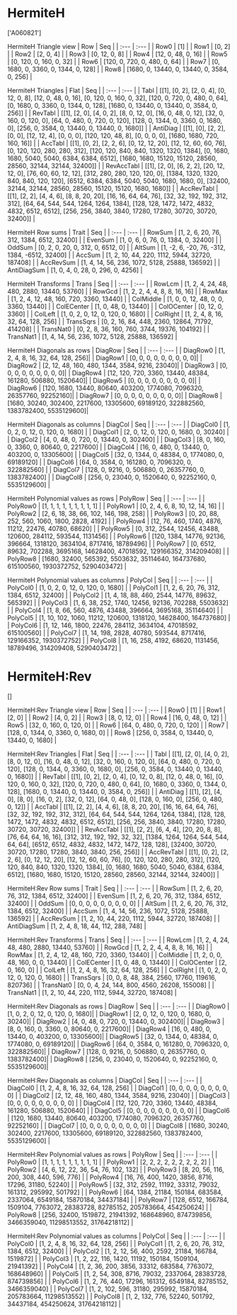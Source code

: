 # HermiteH
['A060821']

HermiteH Triangle view
|  Row   |  Seq   |
| :---   |  :---  |
| Row0 | [1] |
| Row1 | [0, 2] |
| Row2 | [2, 0, 4] |
| Row3 | [0, 12, 0, 8] |
| Row4 | [12, 0, 48, 0, 16] |
| Row5 | [0, 120, 0, 160, 0, 32] |
| Row6 | [120, 0, 720, 0, 480, 0, 64] |
| Row7 | [0, 1680, 0, 3360, 0, 1344, 0, 128] |
| Row8 | [1680, 0, 13440, 0, 13440, 0, 3584, 0, 256] |

HermiteH Triangles
| Flat       |  Seq  |
| :---       | :---  |
| Tabl       | [[1], [0, 2], [2, 0, 4], [0, 12, 0, 8], [12, 0, 48, 0, 16], [0, 120, 0, 160, 0, 32], [120, 0, 720, 0, 480, 0, 64], [0, 1680, 0, 3360, 0, 1344, 0, 128], [1680, 0, 13440, 0, 13440, 0, 3584, 0, 256]] |
| RevTabl    | [[1], [2, 0], [4, 0, 2], [8, 0, 12, 0], [16, 0, 48, 0, 12], [32, 0, 160, 0, 120, 0], [64, 0, 480, 0, 720, 0, 120], [128, 0, 1344, 0, 3360, 0, 1680, 0], [256, 0, 3584, 0, 13440, 0, 13440, 0, 1680]] |
| AntiDiag   | [[1], [0], [2, 2], [0, 0], [12, 12, 4], [0, 0, 0], [120, 120, 48, 8], [0, 0, 0, 0], [1680, 1680, 720, 160, 16]] |
| AccTabl    | [[1], [0, 2], [2, 2, 6], [0, 12, 12, 20], [12, 12, 60, 60, 76], [0, 120, 120, 280, 280, 312], [120, 120, 840, 840, 1320, 1320, 1384], [0, 1680, 1680, 5040, 5040, 6384, 6384, 6512], [1680, 1680, 15120, 15120, 28560, 28560, 32144, 32144, 32400]] |
| RevAccTabl | [[1], [2, 0], [6, 2, 2], [20, 12, 12, 0], [76, 60, 60, 12, 12], [312, 280, 280, 120, 120, 0], [1384, 1320, 1320, 840, 840, 120, 120], [6512, 6384, 6384, 5040, 5040, 1680, 1680, 0], [32400, 32144, 32144, 28560, 28560, 15120, 15120, 1680, 1680]] |
| AccRevTabl | [[1], [2, 2], [4, 4, 6], [8, 8, 20, 20], [16, 16, 64, 64, 76], [32, 32, 192, 192, 312, 312], [64, 64, 544, 544, 1264, 1264, 1384], [128, 128, 1472, 1472, 4832, 4832, 6512, 6512], [256, 256, 3840, 3840, 17280, 17280, 30720, 30720, 32400]] |

HermiteH Row sums
| Trait        |   Seq  |
| :---         |  :---  |
| RowSum       | [1, 2, 6, 20, 76, 312, 1384, 6512, 32400] |
| EvenSum      | [1, 0, 6, 0, 76, 0, 1384, 0, 32400] |
| OddSum       | [0, 2, 0, 20, 0, 312, 0, 6512, 0] |
| AltSum       | [1, -2, 6, -20, 76, -312, 1384, -6512, 32400] |
| AccSum       | [1, 2, 10, 44, 220, 1112, 5944, 32720, 187408] |
| AccRevSum    | [1, 4, 14, 56, 236, 1072, 5128, 25888, 136592] |
| AntiDiagSum  | [1, 0, 4, 0, 28, 0, 296, 0, 4256] |

HermiteH Transforms
| Trans      |   Seq  |
| :---       |  :---  |
| RowLcm     | [1, 2, 4, 24, 48, 480, 2880, 13440, 53760] |
| RowGcd     | [1, 2, 2, 4, 4, 8, 8, 16, 16] |
| RowMax     | [1, 2, 4, 12, 48, 160, 720, 3360, 13440] |
| ColMiddle  | [1, 0, 0, 12, 48, 0, 0, 3360, 13440] |
| ColECenter | [1, 0, 48, 0, 13440] |
| ColOCenter | [0, 12, 0, 3360] |
| ColLeft    | [1, 0, 2, 0, 12, 0, 120, 0, 1680] |
| ColRight   | [1, 2, 4, 8, 16, 32, 64, 128, 256] |
| TransSqrs  | [0, 2, 16, 84, 448, 2360, 12864, 71792, 414208] |
| TransNat0  | [0, 2, 8, 36, 160, 760, 3744, 19376, 104192] |
| TransNat1  | [1, 4, 14, 56, 236, 1072, 5128, 25888, 136592] |

HermiteH Diagonals as rows
| DiagRow  |   Seq  |
| :---     |  :---  |
| DiagRow0 | [1, 2, 4, 8, 16, 32, 64, 128, 256]|
| DiagRow1 | [0, 0, 0, 0, 0, 0, 0, 0, 0]|
| DiagRow2 | [2, 12, 48, 160, 480, 1344, 3584, 9216, 23040]|
| DiagRow3 | [0, 0, 0, 0, 0, 0, 0, 0, 0]|
| DiagRow4 | [12, 120, 720, 3360, 13440, 48384, 161280, 506880, 1520640]|
| DiagRow5 | [0, 0, 0, 0, 0, 0, 0, 0, 0]|
| DiagRow6 | [120, 1680, 13440, 80640, 403200, 1774080, 7096320, 26357760, 92252160]|
| DiagRow7 | [0, 0, 0, 0, 0, 0, 0, 0, 0]|
| DiagRow8 | [1680, 30240, 302400, 2217600, 13305600, 69189120, 322882560, 1383782400, 5535129600]|

HermiteH Diagonals as columns
| DiagCol  |   Seq  |
| :---     |  :---  |
| DiagCol0 | [1, 0, 2, 0, 12, 0, 120, 0, 1680] |
| DiagCol1 | [2, 0, 12, 0, 120, 0, 1680, 0, 30240] |
| DiagCol2 | [4, 0, 48, 0, 720, 0, 13440, 0, 302400] |
| DiagCol3 | [8, 0, 160, 0, 3360, 0, 80640, 0, 2217600] |
| DiagCol4 | [16, 0, 480, 0, 13440, 0, 403200, 0, 13305600] |
| DiagCol5 | [32, 0, 1344, 0, 48384, 0, 1774080, 0, 69189120] |
| DiagCol6 | [64, 0, 3584, 0, 161280, 0, 7096320, 0, 322882560] |
| DiagCol7 | [128, 0, 9216, 0, 506880, 0, 26357760, 0, 1383782400] |
| DiagCol8 | [256, 0, 23040, 0, 1520640, 0, 92252160, 0, 5535129600] |

HermiteH Polynomial values as rows
| PolyRow  |   Seq  |
| :---     |  :---  |
| PolyRow0 | [1, 1, 1, 1, 1, 1, 1, 1, 1] |
| PolyRow1 | [0, 2, 4, 6, 8, 10, 12, 14, 16] |
| PolyRow2 | [2, 6, 18, 38, 66, 102, 146, 198, 258] |
| PolyRow3 | [0, 20, 88, 252, 560, 1060, 1800, 2828, 4192] |
| PolyRow4 | [12, 76, 460, 1740, 4876, 11212, 22476, 40780, 68620] |
| PolyRow5 | [0, 312, 2544, 12456, 43488, 120600, 284112, 593544, 1131456] |
| PolyRow6 | [120, 1384, 14776, 92136, 396664, 1318120, 3634104, 8717416, 18789496] |
| PolyRow7 | [0, 6512, 89632, 702288, 3695168, 14628400, 47018592, 129166352, 314209408] |
| PolyRow8 | [1680, 32400, 565392, 5503632, 35114640, 164737680, 615100560, 1930372752, 5290403472] |

HermiteH Polynomial values as columns
| PolyCol  |   Seq  |
| :---     |  :---  |
| PolyCol0 | [1, 0, 2, 0, 12, 0, 120, 0, 1680] |
| PolyCol1 | [1, 2, 6, 20, 76, 312, 1384, 6512, 32400] |
| PolyCol2 | [1, 4, 18, 88, 460, 2544, 14776, 89632, 565392] |
| PolyCol3 | [1, 6, 38, 252, 1740, 12456, 92136, 702288, 5503632] |
| PolyCol4 | [1, 8, 66, 560, 4876, 43488, 396664, 3695168, 35114640] |
| PolyCol5 | [1, 10, 102, 1060, 11212, 120600, 1318120, 14628400, 164737680] |
| PolyCol6 | [1, 12, 146, 1800, 22476, 284112, 3634104, 47018592, 615100560] |
| PolyCol7 | [1, 14, 198, 2828, 40780, 593544, 8717416, 129166352, 1930372752] |
| PolyCol8 | [1, 16, 258, 4192, 68620, 1131456, 18789496, 314209408, 5290403472] |

# HermiteH:Rev
[]

HermiteH:Rev Triangle view
|  Row   |  Seq   |
| :---   |  :---  |
| Row0 | [1] |
| Row1 | [2, 0] |
| Row2 | [4, 0, 2] |
| Row3 | [8, 0, 12, 0] |
| Row4 | [16, 0, 48, 0, 12] |
| Row5 | [32, 0, 160, 0, 120, 0] |
| Row6 | [64, 0, 480, 0, 720, 0, 120] |
| Row7 | [128, 0, 1344, 0, 3360, 0, 1680, 0] |
| Row8 | [256, 0, 3584, 0, 13440, 0, 13440, 0, 1680] |

HermiteH:Rev Triangles
| Flat       |  Seq  |
| :---       | :---  |
| Tabl       | [[1], [2, 0], [4, 0, 2], [8, 0, 12, 0], [16, 0, 48, 0, 12], [32, 0, 160, 0, 120, 0], [64, 0, 480, 0, 720, 0, 120], [128, 0, 1344, 0, 3360, 0, 1680, 0], [256, 0, 3584, 0, 13440, 0, 13440, 0, 1680]] |
| RevTabl    | [[1], [0, 2], [2, 0, 4], [0, 12, 0, 8], [12, 0, 48, 0, 16], [0, 120, 0, 160, 0, 32], [120, 0, 720, 0, 480, 0, 64], [0, 1680, 0, 3360, 0, 1344, 0, 128], [1680, 0, 13440, 0, 13440, 0, 3584, 0, 256]] |
| AntiDiag   | [[1], [2], [4, 0], [8, 0], [16, 0, 2], [32, 0, 12], [64, 0, 48, 0], [128, 0, 160, 0], [256, 0, 480, 0, 12]] |
| AccTabl    | [[1], [2, 2], [4, 4, 6], [8, 8, 20, 20], [16, 16, 64, 64, 76], [32, 32, 192, 192, 312, 312], [64, 64, 544, 544, 1264, 1264, 1384], [128, 128, 1472, 1472, 4832, 4832, 6512, 6512], [256, 256, 3840, 3840, 17280, 17280, 30720, 30720, 32400]] |
| RevAccTabl | [[1], [2, 2], [6, 4, 4], [20, 20, 8, 8], [76, 64, 64, 16, 16], [312, 312, 192, 192, 32, 32], [1384, 1264, 1264, 544, 544, 64, 64], [6512, 6512, 4832, 4832, 1472, 1472, 128, 128], [32400, 30720, 30720, 17280, 17280, 3840, 3840, 256, 256]] |
| AccRevTabl | [[1], [0, 2], [2, 2, 6], [0, 12, 12, 20], [12, 12, 60, 60, 76], [0, 120, 120, 280, 280, 312], [120, 120, 840, 840, 1320, 1320, 1384], [0, 1680, 1680, 5040, 5040, 6384, 6384, 6512], [1680, 1680, 15120, 15120, 28560, 28560, 32144, 32144, 32400]] |

HermiteH:Rev Row sums
| Trait        |   Seq  |
| :---         |  :---  |
| RowSum       | [1, 2, 6, 20, 76, 312, 1384, 6512, 32400] |
| EvenSum      | [1, 2, 6, 20, 76, 312, 1384, 6512, 32400] |
| OddSum       | [0, 0, 0, 0, 0, 0, 0, 0, 0] |
| AltSum       | [1, 2, 6, 20, 76, 312, 1384, 6512, 32400] |
| AccSum       | [1, 4, 14, 56, 236, 1072, 5128, 25888, 136592] |
| AccRevSum    | [1, 2, 10, 44, 220, 1112, 5944, 32720, 187408] |
| AntiDiagSum  | [1, 2, 4, 8, 18, 44, 112, 288, 748] |

HermiteH:Rev Transforms
| Trans      |   Seq  |
| :---       |  :---  |
| RowLcm     | [1, 2, 4, 24, 48, 480, 2880, 13440, 53760] |
| RowGcd     | [1, 2, 2, 4, 4, 8, 8, 16, 16] |
| RowMax     | [1, 2, 4, 12, 48, 160, 720, 3360, 13440] |
| ColMiddle  | [1, 2, 0, 0, 48, 160, 0, 0, 13440] |
| ColECenter | [1, 0, 48, 0, 13440] |
| ColOCenter | [2, 0, 160, 0] |
| ColLeft    | [1, 2, 4, 8, 16, 32, 64, 128, 256] |
| ColRight   | [1, 0, 2, 0, 12, 0, 120, 0, 1680] |
| TransSqrs  | [0, 0, 8, 48, 384, 2560, 17760, 119616, 820736] |
| TransNat0  | [0, 0, 4, 24, 144, 800, 4560, 26208, 155008] |
| TransNat1  | [1, 2, 10, 44, 220, 1112, 5944, 32720, 187408] |

HermiteH:Rev Diagonals as rows
| DiagRow  |   Seq  |
| :---     |  :---  |
| DiagRow0 | [1, 0, 2, 0, 12, 0, 120, 0, 1680]|
| DiagRow1 | [2, 0, 12, 0, 120, 0, 1680, 0, 30240]|
| DiagRow2 | [4, 0, 48, 0, 720, 0, 13440, 0, 302400]|
| DiagRow3 | [8, 0, 160, 0, 3360, 0, 80640, 0, 2217600]|
| DiagRow4 | [16, 0, 480, 0, 13440, 0, 403200, 0, 13305600]|
| DiagRow5 | [32, 0, 1344, 0, 48384, 0, 1774080, 0, 69189120]|
| DiagRow6 | [64, 0, 3584, 0, 161280, 0, 7096320, 0, 322882560]|
| DiagRow7 | [128, 0, 9216, 0, 506880, 0, 26357760, 0, 1383782400]|
| DiagRow8 | [256, 0, 23040, 0, 1520640, 0, 92252160, 0, 5535129600]|

HermiteH:Rev Diagonals as columns
| DiagCol  |   Seq  |
| :---     |  :---  |
| DiagCol0 | [1, 2, 4, 8, 16, 32, 64, 128, 256] |
| DiagCol1 | [0, 0, 0, 0, 0, 0, 0, 0, 0] |
| DiagCol2 | [2, 12, 48, 160, 480, 1344, 3584, 9216, 23040] |
| DiagCol3 | [0, 0, 0, 0, 0, 0, 0, 0, 0] |
| DiagCol4 | [12, 120, 720, 3360, 13440, 48384, 161280, 506880, 1520640] |
| DiagCol5 | [0, 0, 0, 0, 0, 0, 0, 0, 0] |
| DiagCol6 | [120, 1680, 13440, 80640, 403200, 1774080, 7096320, 26357760, 92252160] |
| DiagCol7 | [0, 0, 0, 0, 0, 0, 0, 0, 0] |
| DiagCol8 | [1680, 30240, 302400, 2217600, 13305600, 69189120, 322882560, 1383782400, 5535129600] |

HermiteH:Rev Polynomial values as rows
| PolyRow  |   Seq  |
| :---     |  :---  |
| PolyRow0 | [1, 1, 1, 1, 1, 1, 1, 1, 1] |
| PolyRow1 | [2, 2, 2, 2, 2, 2, 2, 2, 2] |
| PolyRow2 | [4, 6, 12, 22, 36, 54, 76, 102, 132] |
| PolyRow3 | [8, 20, 56, 116, 200, 308, 440, 596, 776] |
| PolyRow4 | [16, 76, 400, 1420, 3856, 8716, 17296, 31180, 52240] |
| PolyRow5 | [32, 312, 2592, 11192, 33312, 79032, 161312, 295992, 501792] |
| PolyRow6 | [64, 1384, 21184, 150184, 683584, 2337064, 6549184, 15870184, 34437184] |
| PolyRow7 | [128, 6512, 166784, 1509104, 7763072, 28383728, 82785152, 205783664, 454250624] |
| PolyRow8 | [256, 32400, 1519872, 21941392, 168648960, 874739856, 3466359040, 11298513552, 31764218112] |

HermiteH:Rev Polynomial values as columns
| PolyCol  |   Seq  |
| :---     |  :---  |
| PolyCol0 | [1, 2, 4, 8, 16, 32, 64, 128, 256] |
| PolyCol1 | [1, 2, 6, 20, 76, 312, 1384, 6512, 32400] |
| PolyCol2 | [1, 2, 12, 56, 400, 2592, 21184, 166784, 1519872] |
| PolyCol3 | [1, 2, 22, 116, 1420, 11192, 150184, 1509104, 21941392] |
| PolyCol4 | [1, 2, 36, 200, 3856, 33312, 683584, 7763072, 168648960] |
| PolyCol5 | [1, 2, 54, 308, 8716, 79032, 2337064, 28383728, 874739856] |
| PolyCol6 | [1, 2, 76, 440, 17296, 161312, 6549184, 82785152, 3466359040] |
| PolyCol7 | [1, 2, 102, 596, 31180, 295992, 15870184, 205783664, 11298513552] |
| PolyCol8 | [1, 2, 132, 776, 52240, 501792, 34437184, 454250624, 31764218112] |

